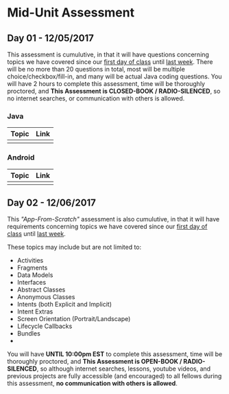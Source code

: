 # Mid-Unit Assessment

## Day 01 - 12/05/2017

This assessment is cumulutive, in that it will have questions concerning topics we have covered since our [first day of class](https://github.com/C4Q/AC3.3/tree/master/lessons/intro-to-java) until [last week](https://github.com/C4Q/AC-Android/tree/v2/lessons/03-Android-Development/Lecture-10-Async-tasks). There will be no more than 20 questions in total, most will be multiple choice/checkbox/fill-in, and many will be actual Java coding questions. You will have 2 hours to complete this assessment, time will be thoroughly proctored, and **This Assessment is CLOSED-BOOK / RADIO-SILENCED**, so no internet searches, or communication with others is allowed. 

### Java

|Topic|Link|
|:-:|:-----|
|||

### Android

|Topic|Link|
|:-:|:-----|
|||

## Day 02 - 12/06/2017

This *"App-From-Scratch"* assessment is also cumulutive, in that it will have requirements concerning topics we have covered since our [first day of class](https://github.com/C4Q/AC3.3/tree/master/lessons/intro-to-java) until [last week](https://github.com/C4Q/AC-Android/tree/v2/lessons/03-Android-Development/Lecture-10-Async-tasks).

These topics may include but are not limited to:

* Activities
* Fragments
* Data Models
* Interfaces
* Abstract Classes
* Anonymous Classes
* Intents (both Explicit and Implicit)
* Intent Extras
* Screen Orientation (Portrait/Landscape)
* Lifecycle Callbacks
* Bundles
* 

You will have **UNTIL 10:00pm EST** to complete this assessment, time will be thoroughly proctored, and **This Assessment is OPEN-BOOK / RADIO-SILENCED**, so although internet searches, lessons, youtube videos, and previous projects are fully accessible (and encouraged) to all fellows during this assessment, **no communication with others is allowed**. 
